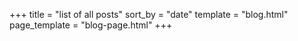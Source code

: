 +++
title = "list of all posts"
sort_by = "date"
template = "blog.html"
page_template = "blog-page.html"
+++
